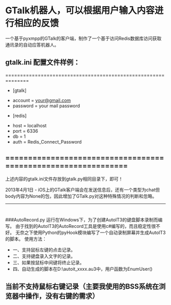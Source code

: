 # GTalk机器人，可以根据用户输入内容进行相应的反馈


一个基于pyxmpp的GTalk的客户端，制作了一个基于访问Redis数据库访问获取通讯录的自动应答机器人。

gtalk.ini 配置文件样例：
---
==============================================================
* [gtalk]
+ account = your@gmail.com
+ password = your mail password

* [redis]
+ host = localhost
+ port = 6336
+ db = 1
+ auth = Redis_Connect_Password

==============================================================
---
上述内容的gtalk.ini文件存放到gtalk.py相同目录下，即可！


2013年4月1日 - iOS上的GTalk客户端会在发送信息后，还有一个类型为chat但body内容为None的包，因此增加了GTalk.py对这种特殊情况的判断和忽略。



---
#
###AutoRecord.py
运行在Windows下，为了创建AutoIT3的键盘脚本录制而编写。
由于找到的AutoIT3的AutoRecord工具是使用c#编写的，而且稳定性很不好。
无奈之下使用Python的pyHook模块编写了一个自动录制屏幕并生成AutoIT3的脚本。
使用方法：
+ 一、支持鼠标左键的点击记录。
+ 二、支持键盘录入文字的记录。
+ 三、如果按鼠标中间键将终止记录。
+ 四、自动生成的脚本在D:\autoit_xxxx.au3中，用户函数为EnumUser()

## 当前不支持鼠标右键记录（主要我使用的BSS系统在浏览器中操作，没有右键的需求）
